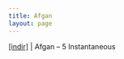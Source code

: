 ```yaml
---
title: Afgan
layout: page
---
```


<a href="https://cloud.mail.ru/public/e6657b034a58/Afgan%20-%205%20Instantaneous" target="_blank">[indir]</a>   |   Afgan &#8211; 5 Instantaneous